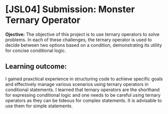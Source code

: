 # [JSL04] Submission: Monster Ternary Operator

**Ojective:** The objective of this project is to use ternary operators to solve problems.
In each of these challenges, the ternary operator is used to decide between two options based on a condition, demonstrating its utility for concise conditional logic.

## Learning outcome:

I gained praxctical experience in structuring code to achieve specific goals and effectively manage various scenarios using ternary operators in conditional statements. I learned that ternary operators are the shorthand for expressing conditional logic and one needs to be careful using ternary operators as they can be tideous for complex statements. It is advisable to use them for simple statements.
